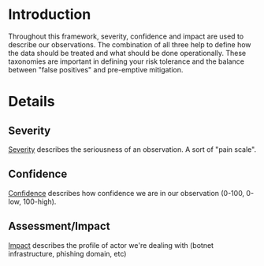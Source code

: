 # Introduction #

Throughout this framework, severity, confidence and impact are used to describe our observations. The combination of all three help to define how the data should be treated and what should be done operationally. These taxonomies are important in defining your risk tolerance and the balance between "false positives" and pre-emptive mitigation.

# Details #

## Severity ##
[Severity](TaxonomySeverity.md) describes the seriousness of an observation. A sort of "pain scale".

## Confidence ##
[Confidence](TaxonomyConfidence.md) describes how confidence we are in our observation (0-100, 0-low, 100-high).

## Assessment/Impact ##
[Impact](TaxonomyImpact.md) describes the profile of actor we're dealing with (botnet infrastructure, phishing domain, etc)